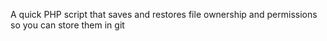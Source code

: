 A quick PHP script that saves and restores file ownership and permissions so you can store them in git
